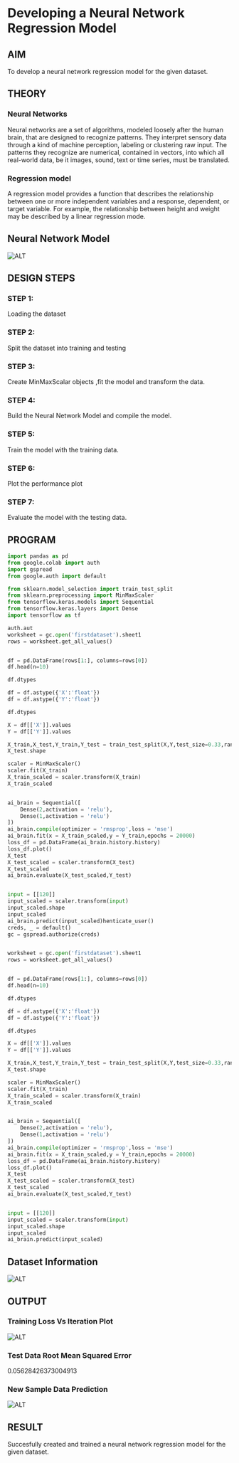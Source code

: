 # Developing a Neural Network Regression Model

## AIM

To develop a neural network regression model for the given dataset.

## THEORY

### Neural Networks
Neural networks are a set of algorithms, modeled loosely after the human brain, that are designed to recognize patterns. They interpret sensory data through a kind of machine perception, labeling or clustering raw input. The patterns they recognize are numerical, contained in vectors, into which all real-world data, be it images, sound, text or time series, must be translated.

### Regression model
A regression model provides a function that describes the relationship between one or more independent variables and a response, dependent, or target variable. For example, the relationship between height and weight may be described by a linear regression mode.
## Neural Network Model

![ALT](nn_arc.jpg "nn_arc.jpg")

## DESIGN STEPS

### STEP 1:

Loading the dataset

### STEP 2:

Split the dataset into training and testing

### STEP 3:

Create MinMaxScalar objects ,fit the model and transform the data.

### STEP 4:

Build the Neural Network Model and compile the model.

### STEP 5:

Train the model with the training data.

### STEP 6:

Plot the performance plot

### STEP 7:

Evaluate the model with the testing data.

## PROGRAM

```python
import pandas as pd
from google.colab import auth
import gspread
from google.auth import default

from sklearn.model_selection import train_test_split
from sklearn.preprocessing import MinMaxScaler
from tensorflow.keras.models import Sequential
from tensorflow.keras.layers import Dense
import tensorflow as tf

auth.aut
worksheet = gc.open('firstdataset').sheet1
rows = worksheet.get_all_values()


df = pd.DataFrame(rows[1:], columns=rows[0])
df.head(n=10)

df.dtypes

df = df.astype({'X':'float'})
df = df.astype({'Y':'float'})

df.dtypes

X = df[['X']].values
Y = df[['Y']].values

X_train,X_test,Y_train,Y_test = train_test_split(X,Y,test_size=0.33,random_state=50)
X_test.shape

scaler = MinMaxScaler()
scaler.fit(X_train)
X_train_scaled = scaler.transform(X_train)
X_train_scaled


ai_brain = Sequential([
    Dense(2,activation = 'relu'),
    Dense(1,activation = 'relu')
])
ai_brain.compile(optimizer = 'rmsprop',loss = 'mse')
ai_brain.fit(x = X_train_scaled,y = Y_train,epochs = 20000)
loss_df = pd.DataFrame(ai_brain.history.history)
loss_df.plot()
X_test
X_test_scaled = scaler.transform(X_test)
X_test_scaled
ai_brain.evaluate(X_test_scaled,Y_test)


input = [[120]]
input_scaled = scaler.transform(input)
input_scaled.shape
input_scaled
ai_brain.predict(input_scaled)henticate_user()
creds, _ = default()
gc = gspread.authorize(creds)


worksheet = gc.open('firstdataset').sheet1
rows = worksheet.get_all_values()


df = pd.DataFrame(rows[1:], columns=rows[0])
df.head(n=10)

df.dtypes

df = df.astype({'X':'float'})
df = df.astype({'Y':'float'})

df.dtypes

X = df[['X']].values
Y = df[['Y']].values

X_train,X_test,Y_train,Y_test = train_test_split(X,Y,test_size=0.33,random_state=50)
X_test.shape

scaler = MinMaxScaler()
scaler.fit(X_train)
X_train_scaled = scaler.transform(X_train)
X_train_scaled


ai_brain = Sequential([
    Dense(2,activation = 'relu'),
    Dense(1,activation = 'relu')
])
ai_brain.compile(optimizer = 'rmsprop',loss = 'mse')
ai_brain.fit(x = X_train_scaled,y = Y_train,epochs = 20000)
loss_df = pd.DataFrame(ai_brain.history.history)
loss_df.plot()
X_test
X_test_scaled = scaler.transform(X_test)
X_test_scaled
ai_brain.evaluate(X_test_scaled,Y_test)


input = [[120]]
input_scaled = scaler.transform(input)
input_scaled.shape
input_scaled
ai_brain.predict(input_scaled)
```

## Dataset Information

![ALT](dataset.png "dataset.png")

## OUTPUT

### Training Loss Vs Iteration Plot

![ALT](plot.png "plot.png")

### Test Data Root Mean Squared Error

0.05628426373004913

### New Sample Data Prediction

![ALT](sample_output.png "sample_output.png")

## RESULT

Succesfully created and trained a neural network regression model for the given dataset.

